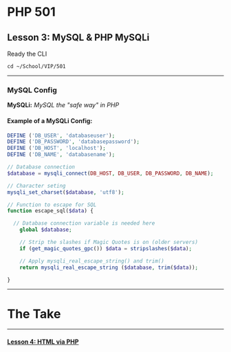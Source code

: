 # PHP 501
## Lesson 3: MySQL & PHP MySQLi

Ready the CLI

`cd ~/School/VIP/501`

___

### MySQL Config

**MySQLi:** *MySQL the "safe way" in PHP*

#### Example of a MySQLi Config:
```php
DEFINE ('DB_USER', 'databaseuser');
DEFINE ('DB_PASSWORD', 'databasepassword');
DEFINE ('DB_HOST', 'localhost');
DEFINE ('DB_NAME', 'databasename');

// Database connection
$database = mysqli_connect(DB_HOST, DB_USER, DB_PASSWORD, DB_NAME);

// Character seting
mysqli_set_charset($database, 'utf8');

// Function to escape for SQL
function escape_sql($data) {

  // Database connection variable is needed here
	global $database;

	// Strip the slashes if Magic Quotes is on (older servers)
	if (get_magic_quotes_gpc()) $data = stripslashes($data);

	// Apply mysqli_real_escape_string() and trim()
	return mysqli_real_escape_string ($database, trim($data));

}
```

___

# The Take

___

#### [Lesson 4: HTML via PHP](https://github.com/inkVerb/vip/blob/master/501-php/Lesson-04.md)
